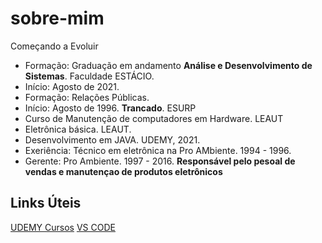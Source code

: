 # sobre-mim
Começando a Evoluir

* Formação: Graduação em andamento **Análise e Desenvolvimento de Sistemas**. Faculdade ESTÁCIO.
* Início: Agosto de 2021.
* Formação: Relações Públicas. 
* Início: Agosto de 1996. **Trancado**. ESURP 
* Curso de Manutenção de computadores em Hardware. LEAUT
* Eletrônica básica. LEAUT.
* Desenvolvimento em JAVA. UDEMY, 2021.
* Exeriência: Técnico em eletrônica na Pro AMbiente. 1994 - 1996.
* Gerente: Pro Ambiente. 1997 - 2016. **Responsável pelo pesoal de vendas e manutençao de produtos eletrônicos**

## Links Úteis
[UDEMY Cursos](https://www.udemy.com/)
[VS CODE](https://code.visualstudio.com/)
